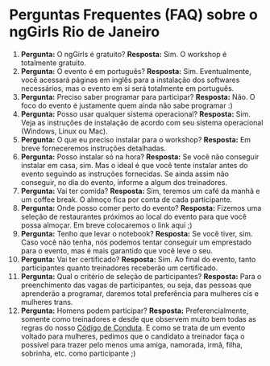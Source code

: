 # Perguntas Frequentes (FAQ) sobre o ngGirls Rio de Janeiro

1. **Pergunta:** O ngGirls é gratuito? **Resposta:** Sim. O workshop é totalmente gratuito. 
2. **Pergunta:** O evento é em português? **Resposta:** Sim. Eventualmente, você acessará páginas em inglês para a instalação dos softwares necessários, mas o evento em si será totalmente em português.
3. **Pergunta:** Preciso saber programar para participar? **Resposta:** Não. O foco do evento é justamente quem ainda não sabe programar :)
4. **Pergunta:** Posso usar qualquer sistema operacional? **Resposta:** Sim. Veja as instruções de instalação de acordo com seu sistema operacional (Windows, Linux ou Mac). 
5. **Pergunta:** O que eu preciso instalar para o workshop? **Resposta:** Em breve forneceremos instruções detalhadas.
6. **Pergunta:** Posso instalar só na hora? **Resposta:** Se você não conseguir instalar em casa, sim. Mas o ideal é que você tente instalar antes do evento seguindo as instruções fornecidas. Se ainda assim não conseguir, no dia do evento, informe a algum dos treinadores.
7. **Pergunta:** Vai ter comida? **Resposta:** Sim, teremos um café da manhã e um coffee break. O almoço fica por conta de cada participante.
8. **Pergunta:** Onde posso comer perto do evento? **Resposta:** Fizemos uma seleção de restaurantes próximos ao local do evento para que você possa almoçar. Em breve colocaremos o link aqui ;)
9. **Pergunta:** Tenho que levar o notebook? **Resposta:** Se você tiver, sim. Caso você não tenha, nós podemos tentar conseguir um emprestado para o evento, mas é mais garantido que você leve o seu.
10. **Pergunta:** Vai ter certificado? **Resposta:** Sim. Ao final do evento, tanto participantes quanto treinadores receberão um certificado.
11. **Pergunta:** Qual o critério de seleção de participantes? **Resposta:** Para o preenchimento das vagas de participantes, ou seja, das pessoas que aprenderão a programar, daremos total preferência para mulheres cis e mulheres trans. 
12. **Pergunta:** Homens podem participar? **Resposta:** Preferencialmente, somente como treinadores e desde que observem muito bem todas as regras do nosso [Código de Conduta](https://github.com/ngGirlsRio/codigo). E como se trata de um evento voltado para mulheres, pedimos que o candidato a treinador faça o possível para trazer pelo menos uma amiga, namorada, irmã, filha, sobrinha, etc. como participante ;)
